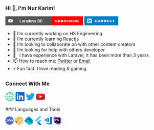 ### Hi 👋, I'm Nur Karim!
<p align="left">
<a href="https://www.youtube.com/channel/UC-OmOi4YVfwmc06g5wXGTPA"><img src="https://github.com/nurkarim/nurkarim/blob/main/laradevs.png" alt="Laradevs BD"></a>
<a href="https://www.linkedin.com/in/nurkarim"><img src="https://github.com/nurkarim/nurkarim/blob/main/icon.png" alt="Nur Karim"></a>
</p>


- 🔭 I’m currently working on HS Engineering
- 🌱 I’m currently learning Reactjs
- 👯 I’m looking to collaborate on with other content creators
- 🤔 I’m looking for help with others developer
- 🗿  I have experience with Laravel, it has been more than 3 years
- 📫 How to reach me: [Twitter](https://twitter.com/nurkarim_rezban) or [Email](mailto:nurkarim772@gmail.com)
- ⚡ Fun fact: I love reading & gaming

### Connect With Me

<p align="left">
<a href="nurkarim.me"><img width="28px" style="max-width:100%;" src="https://github.com/nurkarim/nurkarim/blob/main/web.png" alt="Laradevs BD"></a>
<a href="https://www.linkedin.com/in/nurkarim"><img width="28px" style="max-width:100%;" src="https://github.com/nurkarim/nurkarim/blob/main/in.png" alt="Nur Karim"></a>
  <a href="https://twitter.com/nurkarim_rezban"><img width="28px" style="max-width:100%;" src="https://github.com/nurkarim/nurkarim/blob/main/twit.png" alt="Nur Karim"></a>
  <a href="https://www.youtube.com/channel/UC-OmOi4YVfwmc06g5wXGTPA"><img width="28px" style="max-width:100%;" src="https://github.com/nurkarim/nurkarim/blob/main/youtube.png" alt="Laradevs BD"></a>
</p>
### Languages and Tools
<p align="left">
<a href="#"><img width="26px" style="max-width:100%;" src="https://github.com/nurkarim/nurkarim/blob/main/php.jpg" alt="PHP"></a>
<a href="#"><img width="26px" style="max-width:100%;" src="https://github.com/nurkarim/nurkarim/blob/main/js.png" alt="Javascript"></a>
  <a href="#"><img width="26px" style="max-width:100%;" src="https://github.com/nurkarim/nurkarim/blob/main/1.svg" alt="dart"></a>
   <a href="#"><img width="26px" style="max-width:100%;" src="https://github.com/nurkarim/nurkarim/blob/main/3.svg" alt="dart"></a>
  <a href="#"><img width="26px" style="max-width:100%;" src="https://github.com/nurkarim/nurkarim/blob/main/visual-studio-code.png" alt="visual-studio"></a>
  <a href="#"><img width="26px" style="max-width:100%;" src="https://github.com/nurkarim/nurkarim/blob/main/PhpStorm_Icon.svg.png" alt="PhpStorm"></a>
</p>

